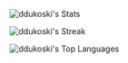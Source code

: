 ![ddukoski's Stats](https://github-readme-stats.vercel.app/api?username=ddukoski&theme=dark&show_icons=true&hide_border=true&count_private=true)

![ddukoski's Streak](https://github-readme-streak-stats.herokuapp.com/?user=ddukoski&theme=dark&hide_border=true)

![ddukoski's Top Languages](https://github-readme-stats.vercel.app/api/top-langs/?username=ddukoski&theme=dark&show_icons=true&hide_border=true&layout=compact)
